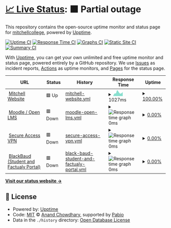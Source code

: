 # [📈 Live Status](https://mitchellcollege.github.io/mitchelluptime): <!--live status--> **🟧 Partial outage**

This repository contains the open-source uptime monitor and status page for [mitchellcollege](https://mitchellcollege.github.io/mitchelluptime), powered by [Upptime](https://github.com/upptime/upptime).

[![Uptime CI](https://github.com/mitchellcollege/mitchelluptime/workflows/Uptime%20CI/badge.svg)](https://github.com/mitchellcollege/mitchelluptime/actions?query=workflow%3A%22Uptime+CI%22)
[![Response Time CI](https://github.com/mitchellcollege/mitchelluptime/workflows/Response%20Time%20CI/badge.svg)](https://github.com/mitchellcollege/mitchelluptime/actions?query=workflow%3A%22Response+Time+CI%22)
[![Graphs CI](https://github.com/mitchellcollege/mitchelluptime/workflows/Graphs%20CI/badge.svg)](https://github.com/mitchellcollege/mitchelluptime/actions?query=workflow%3A%22Graphs+CI%22)
[![Static Site CI](https://github.com/mitchellcollege/mitchelluptime/workflows/Static%20Site%20CI/badge.svg)](https://github.com/mitchellcollege/mitchelluptime/actions?query=workflow%3A%22Static+Site+CI%22)
[![Summary CI](https://github.com/mitchellcollege/mitchelluptime/workflows/Summary%20CI/badge.svg)](https://github.com/mitchellcollege/mitchelluptime/actions?query=workflow%3A%22Summary+CI%22)

With [Upptime](https://upptime.js.org), you can get your own unlimited and free uptime monitor and status page, powered entirely by a GitHub repository. We use [Issues](https://github.com/mitchellcollege/mitchelluptime/issues) as incident reports, [Actions](https://github.com/mitchellcollege/mitchelluptime/actions) as uptime monitors, and [Pages](https://mitchellcollege.github.io/mitchelluptime) for the status page.

<!--start: status pages-->
<!-- This summary is generated by Upptime (https://github.com/upptime/upptime) -->
<!-- Do not edit this manually, your changes will be overwritten -->
<!-- prettier-ignore -->
| URL | Status | History | Response Time | Uptime |
| --- | ------ | ------- | ------------- | ------ |
| <img alt="" src="https://icons.duckduckgo.com/ip3/www.mitchell.edu.ico" height="13"> [Mitchell Website](https://www.mitchell.edu) | 🟩 Up | [mitchell-website.yml](https://github.com/mitchellcollege/MitchellUptime/commits/HEAD/history/mitchell-website.yml) | <details><summary><img alt="Response time graph" src="./graphs/mitchell-website/response-time-week.png" height="20"> 1027ms</summary><br><a href="https://mitchellcollege.github.io/mitchelluptime/history/mitchell-website"><img alt="Response time 1210" src="https://img.shields.io/endpoint?url=https%3A%2F%2Fraw.githubusercontent.com%2Fmitchellcollege%2FMitchellUptime%2FHEAD%2Fapi%2Fmitchell-website%2Fresponse-time.json"></a><br><a href="https://mitchellcollege.github.io/mitchelluptime/history/mitchell-website"><img alt="24-hour response time 1126" src="https://img.shields.io/endpoint?url=https%3A%2F%2Fraw.githubusercontent.com%2Fmitchellcollege%2FMitchellUptime%2FHEAD%2Fapi%2Fmitchell-website%2Fresponse-time-day.json"></a><br><a href="https://mitchellcollege.github.io/mitchelluptime/history/mitchell-website"><img alt="7-day response time 1027" src="https://img.shields.io/endpoint?url=https%3A%2F%2Fraw.githubusercontent.com%2Fmitchellcollege%2FMitchellUptime%2FHEAD%2Fapi%2Fmitchell-website%2Fresponse-time-week.json"></a><br><a href="https://mitchellcollege.github.io/mitchelluptime/history/mitchell-website"><img alt="30-day response time 1160" src="https://img.shields.io/endpoint?url=https%3A%2F%2Fraw.githubusercontent.com%2Fmitchellcollege%2FMitchellUptime%2FHEAD%2Fapi%2Fmitchell-website%2Fresponse-time-month.json"></a><br><a href="https://mitchellcollege.github.io/mitchelluptime/history/mitchell-website"><img alt="1-year response time 1210" src="https://img.shields.io/endpoint?url=https%3A%2F%2Fraw.githubusercontent.com%2Fmitchellcollege%2FMitchellUptime%2FHEAD%2Fapi%2Fmitchell-website%2Fresponse-time-year.json"></a></details> | <details><summary><a href="https://mitchellcollege.github.io/mitchelluptime/history/mitchell-website">100.00%</a></summary><a href="https://mitchellcollege.github.io/mitchelluptime/history/mitchell-website"><img alt="All-time uptime 100.00%" src="https://img.shields.io/endpoint?url=https%3A%2F%2Fraw.githubusercontent.com%2Fmitchellcollege%2FMitchellUptime%2FHEAD%2Fapi%2Fmitchell-website%2Fuptime.json"></a><br><a href="https://mitchellcollege.github.io/mitchelluptime/history/mitchell-website"><img alt="24-hour uptime 100.00%" src="https://img.shields.io/endpoint?url=https%3A%2F%2Fraw.githubusercontent.com%2Fmitchellcollege%2FMitchellUptime%2FHEAD%2Fapi%2Fmitchell-website%2Fuptime-day.json"></a><br><a href="https://mitchellcollege.github.io/mitchelluptime/history/mitchell-website"><img alt="7-day uptime 100.00%" src="https://img.shields.io/endpoint?url=https%3A%2F%2Fraw.githubusercontent.com%2Fmitchellcollege%2FMitchellUptime%2FHEAD%2Fapi%2Fmitchell-website%2Fuptime-week.json"></a><br><a href="https://mitchellcollege.github.io/mitchelluptime/history/mitchell-website"><img alt="30-day uptime 100.00%" src="https://img.shields.io/endpoint?url=https%3A%2F%2Fraw.githubusercontent.com%2Fmitchellcollege%2FMitchellUptime%2FHEAD%2Fapi%2Fmitchell-website%2Fuptime-month.json"></a><br><a href="https://mitchellcollege.github.io/mitchelluptime/history/mitchell-website"><img alt="1-year uptime 100.00%" src="https://img.shields.io/endpoint?url=https%3A%2F%2Fraw.githubusercontent.com%2Fmitchellcollege%2FMitchellUptime%2FHEAD%2Fapi%2Fmitchell-website%2Fuptime-year.json"></a></details>
| <img alt="" src="https://icons.duckduckgo.com/ip3/www.mitchelledu.mrooms.net.ico" height="13"> [Moodle / Open LMS](https://www.mitchelledu.mrooms.net) | 🟥 Down | [moodle-open-lms.yml](https://github.com/mitchellcollege/MitchellUptime/commits/HEAD/history/moodle-open-lms.yml) | <details><summary><img alt="Response time graph" src="./graphs/moodle-open-lms/response-time-week.png" height="20"> 0ms</summary><br><a href="https://mitchellcollege.github.io/mitchelluptime/history/moodle-open-lms"><img alt="Response time 0" src="https://img.shields.io/endpoint?url=https%3A%2F%2Fraw.githubusercontent.com%2Fmitchellcollege%2FMitchellUptime%2FHEAD%2Fapi%2Fmoodle-open-lms%2Fresponse-time.json"></a><br><a href="https://mitchellcollege.github.io/mitchelluptime/history/moodle-open-lms"><img alt="24-hour response time 0" src="https://img.shields.io/endpoint?url=https%3A%2F%2Fraw.githubusercontent.com%2Fmitchellcollege%2FMitchellUptime%2FHEAD%2Fapi%2Fmoodle-open-lms%2Fresponse-time-day.json"></a><br><a href="https://mitchellcollege.github.io/mitchelluptime/history/moodle-open-lms"><img alt="7-day response time 0" src="https://img.shields.io/endpoint?url=https%3A%2F%2Fraw.githubusercontent.com%2Fmitchellcollege%2FMitchellUptime%2FHEAD%2Fapi%2Fmoodle-open-lms%2Fresponse-time-week.json"></a><br><a href="https://mitchellcollege.github.io/mitchelluptime/history/moodle-open-lms"><img alt="30-day response time 0" src="https://img.shields.io/endpoint?url=https%3A%2F%2Fraw.githubusercontent.com%2Fmitchellcollege%2FMitchellUptime%2FHEAD%2Fapi%2Fmoodle-open-lms%2Fresponse-time-month.json"></a><br><a href="https://mitchellcollege.github.io/mitchelluptime/history/moodle-open-lms"><img alt="1-year response time 0" src="https://img.shields.io/endpoint?url=https%3A%2F%2Fraw.githubusercontent.com%2Fmitchellcollege%2FMitchellUptime%2FHEAD%2Fapi%2Fmoodle-open-lms%2Fresponse-time-year.json"></a></details> | <details><summary><a href="https://mitchellcollege.github.io/mitchelluptime/history/moodle-open-lms">0.00%</a></summary><a href="https://mitchellcollege.github.io/mitchelluptime/history/moodle-open-lms"><img alt="All-time uptime 0.00%" src="https://img.shields.io/endpoint?url=https%3A%2F%2Fraw.githubusercontent.com%2Fmitchellcollege%2FMitchellUptime%2FHEAD%2Fapi%2Fmoodle-open-lms%2Fuptime.json"></a><br><a href="https://mitchellcollege.github.io/mitchelluptime/history/moodle-open-lms"><img alt="24-hour uptime 0.00%" src="https://img.shields.io/endpoint?url=https%3A%2F%2Fraw.githubusercontent.com%2Fmitchellcollege%2FMitchellUptime%2FHEAD%2Fapi%2Fmoodle-open-lms%2Fuptime-day.json"></a><br><a href="https://mitchellcollege.github.io/mitchelluptime/history/moodle-open-lms"><img alt="7-day uptime 0.00%" src="https://img.shields.io/endpoint?url=https%3A%2F%2Fraw.githubusercontent.com%2Fmitchellcollege%2FMitchellUptime%2FHEAD%2Fapi%2Fmoodle-open-lms%2Fuptime-week.json"></a><br><a href="https://mitchellcollege.github.io/mitchelluptime/history/moodle-open-lms"><img alt="30-day uptime 1.38%" src="https://img.shields.io/endpoint?url=https%3A%2F%2Fraw.githubusercontent.com%2Fmitchellcollege%2FMitchellUptime%2FHEAD%2Fapi%2Fmoodle-open-lms%2Fuptime-month.json"></a><br><a href="https://mitchellcollege.github.io/mitchelluptime/history/moodle-open-lms"><img alt="1-year uptime 0.00%" src="https://img.shields.io/endpoint?url=https%3A%2F%2Fraw.githubusercontent.com%2Fmitchellcollege%2FMitchellUptime%2FHEAD%2Fapi%2Fmoodle-open-lms%2Fuptime-year.json"></a></details>
| <img alt="" src="https://icons.duckduckgo.com/ip3/vpn.mitchell.edu.ico" height="13"> [Secure Access VPN](https://vpn.mitchell.edu) | 🟥 Down | [secure-access-vpn.yml](https://github.com/mitchellcollege/MitchellUptime/commits/HEAD/history/secure-access-vpn.yml) | <details><summary><img alt="Response time graph" src="./graphs/secure-access-vpn/response-time-week.png" height="20"> 0ms</summary><br><a href="https://mitchellcollege.github.io/mitchelluptime/history/secure-access-vpn"><img alt="Response time 0" src="https://img.shields.io/endpoint?url=https%3A%2F%2Fraw.githubusercontent.com%2Fmitchellcollege%2FMitchellUptime%2FHEAD%2Fapi%2Fsecure-access-vpn%2Fresponse-time.json"></a><br><a href="https://mitchellcollege.github.io/mitchelluptime/history/secure-access-vpn"><img alt="24-hour response time 0" src="https://img.shields.io/endpoint?url=https%3A%2F%2Fraw.githubusercontent.com%2Fmitchellcollege%2FMitchellUptime%2FHEAD%2Fapi%2Fsecure-access-vpn%2Fresponse-time-day.json"></a><br><a href="https://mitchellcollege.github.io/mitchelluptime/history/secure-access-vpn"><img alt="7-day response time 0" src="https://img.shields.io/endpoint?url=https%3A%2F%2Fraw.githubusercontent.com%2Fmitchellcollege%2FMitchellUptime%2FHEAD%2Fapi%2Fsecure-access-vpn%2Fresponse-time-week.json"></a><br><a href="https://mitchellcollege.github.io/mitchelluptime/history/secure-access-vpn"><img alt="30-day response time 0" src="https://img.shields.io/endpoint?url=https%3A%2F%2Fraw.githubusercontent.com%2Fmitchellcollege%2FMitchellUptime%2FHEAD%2Fapi%2Fsecure-access-vpn%2Fresponse-time-month.json"></a><br><a href="https://mitchellcollege.github.io/mitchelluptime/history/secure-access-vpn"><img alt="1-year response time 0" src="https://img.shields.io/endpoint?url=https%3A%2F%2Fraw.githubusercontent.com%2Fmitchellcollege%2FMitchellUptime%2FHEAD%2Fapi%2Fsecure-access-vpn%2Fresponse-time-year.json"></a></details> | <details><summary><a href="https://mitchellcollege.github.io/mitchelluptime/history/secure-access-vpn">0.00%</a></summary><a href="https://mitchellcollege.github.io/mitchelluptime/history/secure-access-vpn"><img alt="All-time uptime 0.00%" src="https://img.shields.io/endpoint?url=https%3A%2F%2Fraw.githubusercontent.com%2Fmitchellcollege%2FMitchellUptime%2FHEAD%2Fapi%2Fsecure-access-vpn%2Fuptime.json"></a><br><a href="https://mitchellcollege.github.io/mitchelluptime/history/secure-access-vpn"><img alt="24-hour uptime 0.00%" src="https://img.shields.io/endpoint?url=https%3A%2F%2Fraw.githubusercontent.com%2Fmitchellcollege%2FMitchellUptime%2FHEAD%2Fapi%2Fsecure-access-vpn%2Fuptime-day.json"></a><br><a href="https://mitchellcollege.github.io/mitchelluptime/history/secure-access-vpn"><img alt="7-day uptime 0.00%" src="https://img.shields.io/endpoint?url=https%3A%2F%2Fraw.githubusercontent.com%2Fmitchellcollege%2FMitchellUptime%2FHEAD%2Fapi%2Fsecure-access-vpn%2Fuptime-week.json"></a><br><a href="https://mitchellcollege.github.io/mitchelluptime/history/secure-access-vpn"><img alt="30-day uptime 1.38%" src="https://img.shields.io/endpoint?url=https%3A%2F%2Fraw.githubusercontent.com%2Fmitchellcollege%2FMitchellUptime%2FHEAD%2Fapi%2Fsecure-access-vpn%2Fuptime-month.json"></a><br><a href="https://mitchellcollege.github.io/mitchelluptime/history/secure-access-vpn"><img alt="1-year uptime 0.00%" src="https://img.shields.io/endpoint?url=https%3A%2F%2Fraw.githubusercontent.com%2Fmitchellcollege%2FMitchellUptime%2FHEAD%2Fapi%2Fsecure-access-vpn%2Fuptime-year.json"></a></details>
| <img alt="" src="https://icons.duckduckgo.com/ip3/www.mitchell.mycampus-app.com.ico" height="13"> [BlackBaud (Student and Factualy Portal)](https://www.mitchell.mycampus-app.com) | 🟥 Down | [black-baud-student-and-factualy-portal.yml](https://github.com/mitchellcollege/MitchellUptime/commits/HEAD/history/black-baud-student-and-factualy-portal.yml) | <details><summary><img alt="Response time graph" src="./graphs/black-baud-student-and-factualy-portal/response-time-week.png" height="20"> 0ms</summary><br><a href="https://mitchellcollege.github.io/mitchelluptime/history/black-baud-student-and-factualy-portal"><img alt="Response time 0" src="https://img.shields.io/endpoint?url=https%3A%2F%2Fraw.githubusercontent.com%2Fmitchellcollege%2FMitchellUptime%2FHEAD%2Fapi%2Fblack-baud-student-and-factualy-portal%2Fresponse-time.json"></a><br><a href="https://mitchellcollege.github.io/mitchelluptime/history/black-baud-student-and-factualy-portal"><img alt="24-hour response time 0" src="https://img.shields.io/endpoint?url=https%3A%2F%2Fraw.githubusercontent.com%2Fmitchellcollege%2FMitchellUptime%2FHEAD%2Fapi%2Fblack-baud-student-and-factualy-portal%2Fresponse-time-day.json"></a><br><a href="https://mitchellcollege.github.io/mitchelluptime/history/black-baud-student-and-factualy-portal"><img alt="7-day response time 0" src="https://img.shields.io/endpoint?url=https%3A%2F%2Fraw.githubusercontent.com%2Fmitchellcollege%2FMitchellUptime%2FHEAD%2Fapi%2Fblack-baud-student-and-factualy-portal%2Fresponse-time-week.json"></a><br><a href="https://mitchellcollege.github.io/mitchelluptime/history/black-baud-student-and-factualy-portal"><img alt="30-day response time 0" src="https://img.shields.io/endpoint?url=https%3A%2F%2Fraw.githubusercontent.com%2Fmitchellcollege%2FMitchellUptime%2FHEAD%2Fapi%2Fblack-baud-student-and-factualy-portal%2Fresponse-time-month.json"></a><br><a href="https://mitchellcollege.github.io/mitchelluptime/history/black-baud-student-and-factualy-portal"><img alt="1-year response time 0" src="https://img.shields.io/endpoint?url=https%3A%2F%2Fraw.githubusercontent.com%2Fmitchellcollege%2FMitchellUptime%2FHEAD%2Fapi%2Fblack-baud-student-and-factualy-portal%2Fresponse-time-year.json"></a></details> | <details><summary><a href="https://mitchellcollege.github.io/mitchelluptime/history/black-baud-student-and-factualy-portal">0.00%</a></summary><a href="https://mitchellcollege.github.io/mitchelluptime/history/black-baud-student-and-factualy-portal"><img alt="All-time uptime 0.00%" src="https://img.shields.io/endpoint?url=https%3A%2F%2Fraw.githubusercontent.com%2Fmitchellcollege%2FMitchellUptime%2FHEAD%2Fapi%2Fblack-baud-student-and-factualy-portal%2Fuptime.json"></a><br><a href="https://mitchellcollege.github.io/mitchelluptime/history/black-baud-student-and-factualy-portal"><img alt="24-hour uptime 0.00%" src="https://img.shields.io/endpoint?url=https%3A%2F%2Fraw.githubusercontent.com%2Fmitchellcollege%2FMitchellUptime%2FHEAD%2Fapi%2Fblack-baud-student-and-factualy-portal%2Fuptime-day.json"></a><br><a href="https://mitchellcollege.github.io/mitchelluptime/history/black-baud-student-and-factualy-portal"><img alt="7-day uptime 0.00%" src="https://img.shields.io/endpoint?url=https%3A%2F%2Fraw.githubusercontent.com%2Fmitchellcollege%2FMitchellUptime%2FHEAD%2Fapi%2Fblack-baud-student-and-factualy-portal%2Fuptime-week.json"></a><br><a href="https://mitchellcollege.github.io/mitchelluptime/history/black-baud-student-and-factualy-portal"><img alt="30-day uptime 1.38%" src="https://img.shields.io/endpoint?url=https%3A%2F%2Fraw.githubusercontent.com%2Fmitchellcollege%2FMitchellUptime%2FHEAD%2Fapi%2Fblack-baud-student-and-factualy-portal%2Fuptime-month.json"></a><br><a href="https://mitchellcollege.github.io/mitchelluptime/history/black-baud-student-and-factualy-portal"><img alt="1-year uptime 0.00%" src="https://img.shields.io/endpoint?url=https%3A%2F%2Fraw.githubusercontent.com%2Fmitchellcollege%2FMitchellUptime%2FHEAD%2Fapi%2Fblack-baud-student-and-factualy-portal%2Fuptime-year.json"></a></details>

<!--end: status pages-->

[**Visit our status website →**](https://mitchellcollege.github.io/mitchelluptime)

## 📄 License

- Powered by: [Upptime](https://github.com/upptime/upptime)
- Code: [MIT](./LICENSE) © [Anand Chowdhary](https://anandchowdhary.com), supported by [Pabio](https://pabio.com)
- Data in the `./history` directory: [Open Database License](https://opendatacommons.org/licenses/odbl/1-0/)
